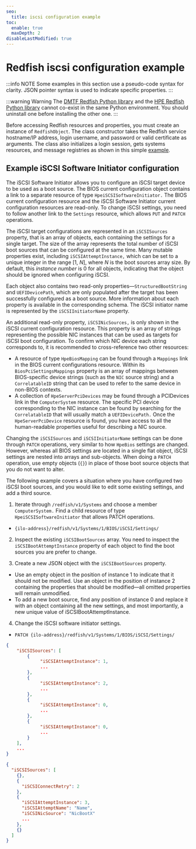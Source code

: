 ```yaml
---
seo:
  title: iscsi configuration example
toc:
  enable: true
  maxDepth: 2
disableLastModified: true
---
```


# Redfish iscsi configuration example

:::info NOTE
Some examples in this section use a pseudo-code syntax for clarity. JSON pointer syntax is used to indicate specific properties.
:::

:::warning Warning
The [DMTF Redfish Python library](https://github.com/HewlettPackard/python-ilorest-library) and the [HPE Redfish Python library](https://github.com/HewlettPackard/python-ilorest-library) cannot co-exist in the same Python environment. You should uninstall one before installing the other one.
:::

Before accessing Redfish resources and properties, you must create an instance of `RedfishObject`. The class constructor takes the Redfish service hostname/IP address, login username, and password or valid certificate as arguments. The class also initializes a login session, gets systems resources, and message registries as shown in this simple [example](https://github.com/HewlettPackard/python-ilorest-library/blob/master/examples/quickstart_redfish.py).

## Example iSCSI Software Initiator configuration

The iSCSI Software Initiator allows you to configure an iSCSI target device to be used as a boot
source. The BIOS current configuration object contains a link to a separate resource of type
`HpeiSCSISoftwareInitiator.` The BIOS current configuration resource and the iSCSI Software
Initiator current configuration resources are read-only. To change iSCSI settings, you need to
follow another link to the `Settings` resource, which allows `PUT` and `PATCH` operations.

The iSCSI target configurations are represented in an `iSCSISources` property, that is an
array of objects, each containing the settings for a single target. The size of the array represents
the total number of iSCSI boot sources that can be configured at the same time. Many mutable
properties exist, including `iSCSIAttemptInstance,` which can be set to a unique integer
in the range [1, _N_], where _N_ is the boot sources array size. By default, this _instance number_ is 0
for all objects, indicating that the object should be ignored when configuring iSCSI.



Each object also contains two read-only properties—`StructuredBootString` and
`UEFIDevicePath`, which are only populated after the target has been successfully configured
as a boot source. More information about each property is available in the corresponding schema.
The iSCSI initiator name is represented by the `iSCSIInitiatorName` property.

An additional read-only property, `iSCSINicSources,` is only shown in the iSCSI current
configuration resource. This property is an array of strings representing the possible NIC instances
that can be used as targets for iSCSI boot configuration. To confirm which NIC device each string
corresponds to, it is recommended to cross-reference two other resources:

* A resource of type `HpeBiosMapping` can be found through a `Mappings` link in the BIOS
current configurations resource. Within its `BiosPciSettingsMappings` property is an
array of mappings between BIOS-specific device strings (such as the `NIC` source string)
and a `CorrelatableID` string that can be used to refer to the same device in non-BIOS
contexts.
* A collection of `HpeServerPciDevices` may be found through a PCIDevices link in the
`ComputerSystem` resource. The specific PCI device corresponding to the NIC instance
can be found by searching for the `CorrelatableID` that will usually match a
`UEFIDevicePath.` Once the `HpeServerPciDevice` resource is found, you have access
to all the human-readable properties useful for describing a NIC source.

Changing the `iSCSISources` and `iSCSIInitiatorName` settings can be done through
`PATCH` operations, very similar to how `HpeBios` settings are changed. However, whereas all BIOS
settings are located in a single flat object, iSCSI settings are nested into arrays and sub-objects.
When doing a `PATCH` operation, use empty objects (`{}`) in place of those boot source objects
that you do not want to alter.

The following example covers a situation where you have configured two iSCSI boot sources,
and you would like to edit some existing settings, and add a third source.

1. Iterate through `/redfish/v1/Systems` and choose a member `ComputerSystem.` Find a
child resource of type `HpeiSCSISoftwareInitiator` that allows PATCH operations.

* `{ilo-address}/redfish/v1/Systems/1/BIOS/iSCSI/Settings/`

2. Inspect the existing `iSCSIBootSources` array. You need to inspect the
`iSCSIBootAttemptInstance` property of each object to find the boot sources you are
prefer to change.

3. Create a new JSON object with the `iSCSIBootSources` property.

*  Use an empty object in the position of instance 1 to indicate that it should not be modified.
Use an object in the position of instance 2 containing the properties that should be
modified—all omitted properties will remain unmodified.
  * To add a new boot source, find any position of instance 0 and replace it with an object
containing all the new settings, and most importantly, a new unique value of
iSCSIBootAttemptInstance.

4. Change the iSCSI software initiator settings.

* `PATCH {ilo-address}/redfish/v1/Systems/1/BIOS/iSCSI/Settings/`

```json Existing example resource (truncated)
{
    "iSCSISources": [
        {
             "iSCSIAttemptInstance": 1,
             ...
        },
        {
             "iSCSIAttemptInstance": 2,
             ...
        },
        {
             "iSCSIAttemptInstance": 0,
             ...
        },
        {
             "iSCSIAttemptInstance": 0,
             ...
        }
    ],
    ...
}
```

```json PATCH workload (truncated)
{
  "iSCSISources": [
    {},
    {
      "iSCSIConnectRetry": 2
    },
    {
      "iSCSIAttemptInstance": 3,
      "iSCSIAttemptName": "Name",
      "iSCSINicSource": "NicBootX"
      ...
    },
    {}
  ]
}
```
